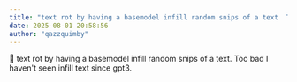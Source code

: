 ```yaml
---
title: "text rot by having a basemodel infill random snips of a text  Too bad I"
date: 2025-08-01 20:58:56
author: "qazzquimby"
---
```


💭 text rot by having a basemodel infill random snips of a text. Too bad I haven't seen infill text since gpt3.